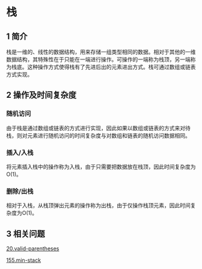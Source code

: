 # 栈

## 1 简介

栈是一维的、线性的数据结构，用来存储一组类型相同的数据。相对于其他的一维数据结构，其特殊性在于只能在一端进行操作。可操作的一端称为栈顶，另一端称为栈底。这种操作方式使得栈有了先进后出的元素进出方式。栈可通过数组或链表方式实现。

## 2 操作及时间复杂度

### 随机访问

由于栈是通过数组或链表的方式进行实现，因此如果以数组或链表的方式来对待栈，则对元素进行随机访问的时间复杂度与对数组和链表的随机访问数据相同。

### 插入/入栈

将元素插入栈中的操作称为入栈，由于只需要把数据放在栈顶，因此时间复杂度为O(1)。

### 删除/出栈

相对于入栈，从栈顶弹出元素的操作称为出栈，由于仅操作栈顶元素，因此时间复杂度为O(1)。

## 3 相关问题

[20.valid-parentheses](../leetcode/0020-valid-parentheses.md)

[155.min-stack](../leetcode/0155-min-stack.md)